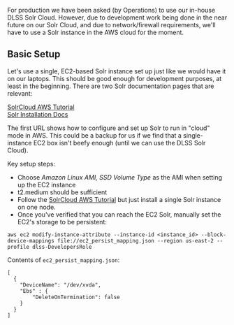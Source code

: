 For production we have been asked (by Operations) to use our in-house DLSS Solr Cloud. However, due to development work being done in the near future on our Solr Cloud, and due to network/firewall requirements, we'll have to use a Solr instance in the AWS cloud for the moment.

## Basic Setup

Let's use a single, EC2-based Solr instance set up just like we would have it on our laptops. This should be good enough for development purposes, at least in the beginning. There are two Solr documentation pages that are relevant:

[SolrCloud AWS Tutorial](https://lucene.apache.org/solr/guide/7_2/aws-solrcloud-tutorial.html)<br/>
[Solr Installation Docs](https://lucene.apache.org/solr/guide/7_2/installing-solr.html)

The first URL shows how to configure and set up Solr to run in "cloud" mode in AWS. This could be a backup for us if we find that a single-instance EC2 box isn't beefy enough (until we can use the DLSS Solr Cloud).

Key setup steps:

* Choose _Amazon Linux AMI, SSD Volume Type_ as the AMI when setting up the EC2 instance
* t2.medium should be sufficient
* Follow the [SolrCloud AWS Tutorial](https://lucene.apache.org/solr/guide/7_2/aws-solrcloud-tutorial.html) but just install a single Solr instance on one node.
* Once you've verified that you can reach the EC2 Solr, manually set the EC2's storage to be persistent:

`aws ec2 modify-instance-attribute --instance-id <instance_id> --block-device-mappings file://ec2_persist_mapping.json --region us-east-2 --profile dlss-DevelopersRole`

Contents of `ec2_persist_mapping.json`:

```
[
  {
    "DeviceName": "/dev/xvda",
    "Ebs" : {
        "DeleteOnTermination": false
    }
  }
]
```